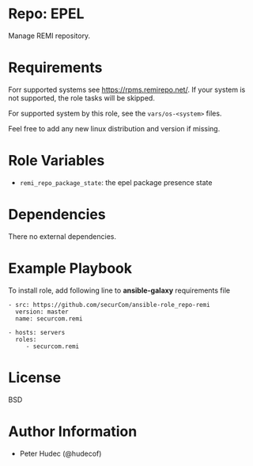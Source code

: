 # Repo: EPEL

Manage REMI  repository.

# Requirements

Forr supported systems  see https://rpms.remirepo.net/. If your system is not supported,
the role tasks will be skipped.

For supported system by this role, see the `vars/os-<system>` files.

Feel free to add any new linux distribution and version if missing.

# Role Variables

- `remi_repo_package_state`: the epel package presence  state

# Dependencies

There no external dependencies.

# Example Playbook

To install role, add following line to **ansible-galaxy** requirements file
```
- src: https://github.com/securCom/ansible-role_repo-remi
  version: master
  name: securcom.remi
```

```
- hosts: servers
  roles:
     - securcom.remi
```

# License

BSD

# Author Information


- Peter Hudec (@hudecof)